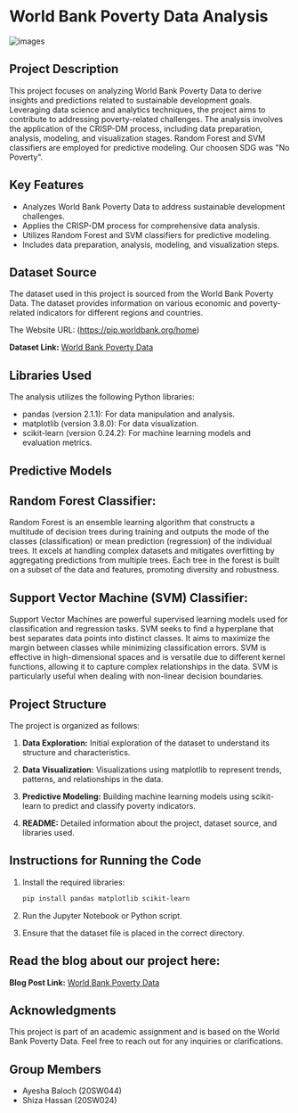 # World Bank Poverty Data Analysis

![images](https://github.com/ayeshabaloch123/Data-Science-and-Analytics-CEP/assets/90467681/7c3249fb-2589-4e82-871b-ddf0b1dc6dab)

## Project Description
This project focuses on analyzing World Bank Poverty Data to derive insights and predictions related to sustainable development goals. Leveraging data science and analytics techniques, the project aims to contribute to addressing poverty-related challenges. The analysis involves the application of the CRISP-DM process, including data preparation, analysis, modeling, and visualization stages. Random Forest and SVM classifiers are employed for predictive modeling. Our choosen SDG was "No Poverty".

## Key Features
- Analyzes World Bank Poverty Data to address sustainable development challenges.
- Applies the CRISP-DM process for comprehensive data analysis.
- Utilizes Random Forest and SVM classifiers for predictive modeling.
- Includes data preparation, analysis, modeling, and visualization steps.

## Dataset Source

The dataset used in this project is sourced from the World Bank Poverty Data. The dataset provides information on various economic and poverty-related indicators for different regions and countries.

The Website URL: (https://pip.worldbank.org/home)

**Dataset Link:**  [World Bank Poverty Data](https://pip.worldbank.org/poverty-calculator?src=EAP,SAS,SSA,LAC,MNA,ECA,OHI,WLD&pv=2.15&oc=pop_in_poverty&on=Population%20living%20in%20poverty&os=millions&od=Population%20living%20below%20the%20poverty%20line%20(2011%20PPP)&tab=table&ppp=2017)


## Libraries Used

The analysis utilizes the following Python libraries:

- pandas (version  2.1.1): For data manipulation and analysis.
- matplotlib (version  3.8.0): For data visualization.
- scikit-learn (version 0.24.2): For machine learning models and evaluation metrics.

## Predictive Models
## Random Forest Classifier:
Random Forest is an ensemble learning algorithm that constructs a multitude of decision trees during training and outputs the mode of the classes (classification) or mean prediction (regression) of the individual trees. It excels at handling complex datasets and mitigates overfitting by aggregating predictions from multiple trees. Each tree in the forest is built on a subset of the data and features, promoting diversity and robustness.

## Support Vector Machine (SVM) Classifier:
Support Vector Machines are powerful supervised learning models used for classification and regression tasks. SVM seeks to find a hyperplane that best separates data points into distinct classes. It aims to maximize the margin between classes while minimizing classification errors. SVM is effective in high-dimensional spaces and is versatile due to different kernel functions, allowing it to capture complex relationships in the data. SVM is particularly useful when dealing with non-linear decision boundaries.

## Project Structure

The project is organized as follows:

1. **Data Exploration:** Initial exploration of the dataset to understand its structure and characteristics.

2. **Data Visualization:** Visualizations using matplotlib to represent trends, patterns, and relationships in the data.

3. **Predictive Modeling:** Building machine learning models using scikit-learn to predict and classify poverty indicators.

4. **README:** Detailed information about the project, dataset source, and libraries used.



## Instructions for Running the Code

1. Install the required libraries:
   ```bash
   pip install pandas matplotlib scikit-learn
   
2. Run the Jupyter Notebook or Python script.

3. Ensure that the dataset file is placed in the correct directory.
   

## Read the blog about our project here: 
**Blog Post Link:**  [World Bank Poverty Data](https://medium.com/@ayeshamohramali/data-driven-exploration-using-the-world-bank-poverty-data-e34bbb3d5cb0)


## Acknowledgments
This project is part of an academic assignment and is based on the World Bank Poverty Data.
Feel free to reach out for any inquiries or clarifications.


## Group Members
- Ayesha Baloch (20SW044)
- Shiza Hassan (20SW024)

